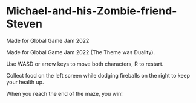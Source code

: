 # Michael-and-his-Zombie-friend-Steven
Made for Global Game Jam 2022



Made for Global Game Jam 2022 (The Theme was Duality).

Use WASD or arrow keys to move both characters, R to restart.

Collect food on the left screen while dodging fireballs on the right to keep your health up.

When you reach the end of the maze, you win!

